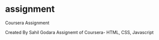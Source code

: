 # assignment
Coursera Assignment

Created By Sahil Godara
Assignemt of Coursera- HTML, CSS, Javascript
